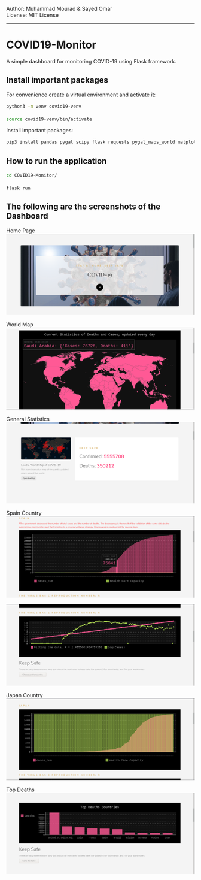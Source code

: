 Author: Muhammad Mourad & Sayed Omar  
License: MIT License

---

# COVID19-Monitor

A simple dashboard for monitoring COVID-19 using Flask framework.

## Install important packages

For convenience create a virtual environment and activate it:

```sh
python3 -m venv covid19-venv

source covid19-venv/bin/activate
```

Install important packages:

```sh
pip3 install pandas pygal scipy flask requests pygal_maps_world matplotlib

```

## How to run the application

```sh
cd COVID19-Monitor/

flask run
```

## The following are the screenshots of the Dashboard

Home Page
![alt text](./screenshots/home.png "Home Page")

World Map
![alt text](./screenshots/WorldMap.png "World Map")

General Statistics
![alt text](./screenshots/GeneralStat.png "General Statistics")

Spain Country
![alt text](./screenshots/RepreCountry.png "Spain data")

![alt text](./screenshots/RofCountry.png "Spain data")

Japan Country
![alt text](./screenshots/RepreCountry2.png "Japan data")

Top Deaths
![alt text](./screenshots/TopDeaths.png "Top deaths data")
